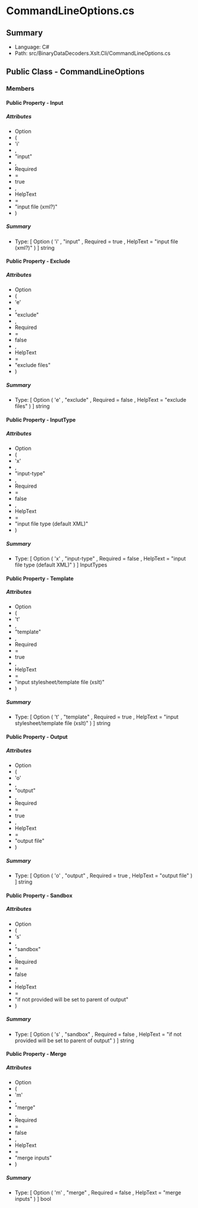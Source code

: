 ﻿# CommandLineOptions.cs

## Summary

* Language: C#
* Path: src/BinaryDataDecoders.Xslt.Cli/CommandLineOptions.cs

## Public Class - CommandLineOptions

### Members

#### Public Property - Input

##### Attributes

 - Option
 - (
 - 'i'
 - ,
 - "input"
 - ,
 - Required
 - =
 - true
 - ,
 - HelpText
 - =
 - "input file (xml?)"
 - )

##### Summary

 * Type: [ Option ( 'i' , "input" , Required = true , HelpText = "input file (xml?)" ) ] string 

#### Public Property - Exclude

##### Attributes

 - Option
 - (
 - 'e'
 - ,
 - "exclude"
 - ,
 - Required
 - =
 - false
 - ,
 - HelpText
 - =
 - "exclude files"
 - )

##### Summary

 * Type: [ Option ( 'e' , "exclude" , Required = false , HelpText = "exclude files" ) ] string 

#### Public Property - InputType

##### Attributes

 - Option
 - (
 - 'x'
 - ,
 - "input-type"
 - ,
 - Required
 - =
 - false
 - ,
 - HelpText
 - =
 - "input file type (default XML)"
 - )

##### Summary

 * Type: [ Option ( 'x' , "input-type" , Required = false , HelpText = "input file type (default XML)" ) ] InputTypes 

#### Public Property - Template

##### Attributes

 - Option
 - (
 - 't'
 - ,
 - "template"
 - ,
 - Required
 - =
 - true
 - ,
 - HelpText
 - =
 - "input stylesheet/template file (xslt)"
 - )

##### Summary

 * Type: [ Option ( 't' , "template" , Required = true , HelpText = "input stylesheet/template file (xslt)" ) ] string 

#### Public Property - Output

##### Attributes

 - Option
 - (
 - 'o'
 - ,
 - "output"
 - ,
 - Required
 - =
 - true
 - ,
 - HelpText
 - =
 - "output file"
 - )

##### Summary

 * Type: [ Option ( 'o' , "output" , Required = true , HelpText = "output file" ) ] string 

#### Public Property - Sandbox

##### Attributes

 - Option
 - (
 - 's'
 - ,
 - "sandbox"
 - ,
 - Required
 - =
 - false
 - ,
 - HelpText
 - =
 - "if not provided will be set to parent of output"
 - )

##### Summary

 * Type: [ Option ( 's' , "sandbox" , Required = false , HelpText = "if not provided will be set to parent of output" ) ] string 

#### Public Property - Merge

##### Attributes

 - Option
 - (
 - 'm'
 - ,
 - "merge"
 - ,
 - Required
 - =
 - false
 - ,
 - HelpText
 - =
 - "merge inputs"
 - )

##### Summary

 * Type: [ Option ( 'm' , "merge" , Required = false , HelpText = "merge inputs" ) ] bool 

